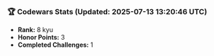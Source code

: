 ### 🏆 Codewars Stats (Updated: 2025-07-13 13:20:46 UTC)

- **Rank:** 8 kyu
- **Honor Points:** 3
- **Completed Challenges:** 1
